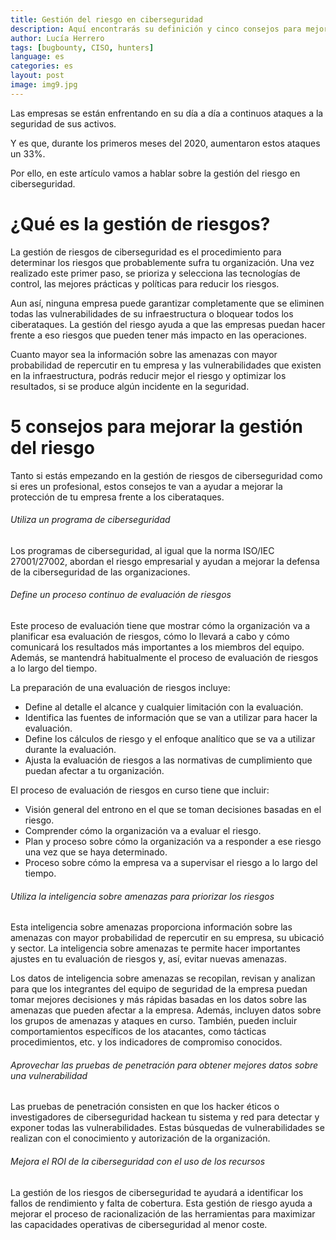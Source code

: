 ```yaml
---
title: Gestión del riesgo en ciberseguridad 
description: Aquí encontrarás su definición y cinco consejos para mejorar la gestión de riesgo
author: Lucía Herrero
tags: [bugbounty, CISO, hunters]
language: es
categories: es
layout: post
image: img9.jpg
---
```


Las empresas se están enfrentando en su día a día a continuos ataques a la seguridad de sus activos. 

Y es que, durante los primeros meses del 2020, aumentaron estos ataques un 33%. 

Por ello, en este artículo vamos a hablar sobre la gestión del riesgo en ciberseguridad.  

# ¿Qué es la gestión de riesgos?   

La gestión de riesgos de ciberseguridad es el procedimiento para determinar los riesgos que probablemente sufra tu organización. Una vez realizado este primer paso, se prioriza y selecciona las tecnologías de control, las mejores prácticas y políticas para reducir los riesgos.

Aun así, ninguna empresa puede garantizar completamente que se eliminen todas las vulnerabilidades de su infraestructura o bloquear todos los ciberataques. La gestión del riesgo ayuda a que las empresas puedan hacer frente a eso riesgos que pueden tener más impacto en las operaciones.

Cuanto mayor sea la información sobre las amenazas con mayor probabilidad de repercutir en tu empresa y las vulnerabilidades que existen en la infraestructura, podrás reducir mejor el riesgo y optimizar los resultados, si se produce algún incidente en la seguridad.

# 5 consejos para mejorar la gestión del riesgo 

Tanto si estás empezando en la gestión de riesgos de ciberseguridad como si eres un profesional, estos consejos te van a ayudar a mejorar la protección de tu empresa frente a los ciberataques.

###### Utiliza un programa de ciberseguridad

Los programas de ciberseguridad, al igual que la norma ISO/IEC 27001/27002, abordan el riesgo empresarial y ayudan a mejorar la defensa de la ciberseguridad de las organizaciones.

###### Define un proceso continuo de evaluación de riesgos  

Este proceso de evaluación tiene que mostrar cómo la organización va a planificar esa evaluación de riesgos, cómo lo llevará a cabo y cómo comunicará los resultados más importantes a los miembros del equipo. Además, se mantendrá habitualmente el proceso de evaluación de riesgos a lo largo del tiempo.

La preparación de una evaluación de riesgos incluye:

- Define al detalle el alcance y cualquier limitación con la evaluación. 
- Identifica las fuentes de información que se van a utilizar para hacer la evaluación. 
- Define los cálculos de riesgo y el enfoque analítico que se va a utilizar durante la evaluación. 
- Ajusta la evaluación de riesgos a las normativas de cumplimiento que puedan afectar a tu organización.

El proceso de evaluación de riesgos en curso tiene que incluir:

- Visión general del entrono en el que se toman decisiones basadas en el riesgo. 
- Comprender cómo la organización va a evaluar el riesgo. 
- Plan y proceso sobre cómo la organización va a responder a ese riesgo una vez que se haya determinado. 
- Proceso sobre cómo la empresa va a supervisar el riesgo a lo largo del tiempo. 

###### Utiliza la inteligencia sobre amenazas para priorizar los riesgos

Esta inteligencia sobre amenazas proporciona información sobre las amenazas con mayor probabilidad de repercutir en su empresa, su ubicació y sector. La inteligencia sobre amenazas te permite hacer importantes ajustes en tu evaluación de riesgos y, así, evitar nuevas amenazas.

Los datos de inteligencia sobre amenazas se recopilan, revisan y analizan para que los integrantes del equipo de seguridad de la empresa puedan tomar mejores decisiones y más rápidas basadas en los datos sobre las amenazas que pueden afectar a la empresa. Además, incluyen datos sobre los grupos de amenazas y ataques en curso. También, pueden incluir comportamientos específicos de los atacantes, como tácticas procedimientos, etc. y los indicadores de compromiso conocidos.

###### Aprovechar las pruebas de penetración para obtener mejores datos sobre una vulnerabilidad 

Las pruebas de penetración consisten en que los hacker éticos o investigadores de ciberseguridad hackean tu sistema y red para detectar y exponer todas las vulnerabilidades. Estas búsquedas de vulnerabilidades se realizan con el conocimiento y autorización de la organización.

###### Mejora el ROI de la ciberseguridad con el uso de los recursos  

La gestión de los riesgos de ciberseguridad te ayudará a identificar los fallos de rendimiento y falta de cobertura. Esta gestión de riesgo ayuda a mejorar el proceso de racionalización de las herramientas para maximizar las capacidades operativas de ciberseguridad al menor coste.

